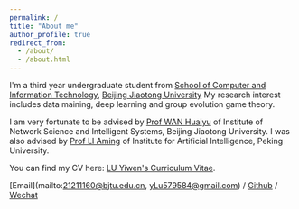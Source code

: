 ```yaml
---
permalink: /
title: "About me"
author_profile: true
redirect_from: 
  - /about/
  - /about.html
---
```


I'm a third year undergraduate student from [School of Computer and Information Technology](https://scit.bjtu.edu.cn/), [Beijing Jiaotong University](https://www.bjtu.edu.cn/) My research interest includes data maining, deep learning and group evolution game theory.

I am very fortunate to be advised by [Prof WAN Huaiyu](http://faculty.bjtu.edu.cn/8793/) of Institute of Network Science and Intelligent Systems, Beijing Jiaotong University.
I was also advised by [Prof LI Aming](https://www.ai.pku.edu.cn/info/1313/1695.htm) of Institute for Artificial Intelligence, Peking University.

You can find my CV here: [LU Yiwen's Curriculum Vitae](../assets/Curriculum_Vitae.pdf).

[Email](mailto:21211160@bjtu.edu.cn, yLu579584@gmail.com) / [Github](https://github.com/EvenEureka) / [Wechat](../images/Wechat.jpg)
            
